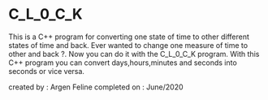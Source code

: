 # C_L_0_C_K

This is a C++ program for converting one state of time to other different states of time and back.
Ever wanted to change one measure of time to other and back ?.
Now you can do it with the C_L_0_C_K program.
With this C++ program you can convert days,hours,minutes and seconds into seconds or vice versa.


created by   :  Argen Feline 
completed on :  June/2020
